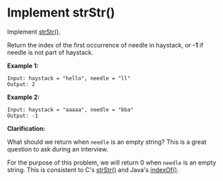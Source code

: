 # Implement strStr()

Implement [strStr()](http://www.cplusplus.com/reference/cstring/strstr/).

Return the index of the first occurrence of needle in haystack, or __-1__ if needle is not part of haystack.

__Example 1:__

```
Input: haystack = "hello", needle = "ll"
Output: 2
```

__Example 2:__

```
Input: haystack = "aaaaa", needle = "bba"
Output: -1
```

__Clarification:__

What should we return when `needle` is an empty string? This is a great question to ask during an interview.

For the purpose of this problem, we will return 0 when `needle` is an empty string. This is consistent to C's [strStr()](http://www.cplusplus.com/reference/cstring/strstr/) and Java's [indexOf()](https://docs.oracle.com/javase/7/docs/api/java/lang/String.html#indexOf(java.lang.String)).